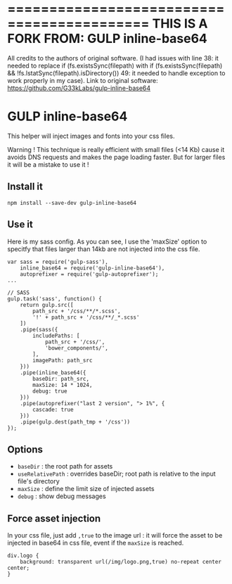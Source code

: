 
===========================================
THIS IS A FORK FROM: GULP inline-base64
===========================================

All credits to the authors of original software. (I had issues with line
38: it needed to replace if (fs.existsSync(filepath) with
    if (fs.existsSync(filepath) && !fs.lstatSync(filepath).isDirectory()) 
49: it needed to handle exception to work properly in my case).
Link to original software: https://github.com/G33kLabs/gulp-inline-base64

GULP inline-base64
==================

This helper will inject images and fonts into your css files.

Warning ! This technique is really efficient with small files (<14 Kb) cause it avoids DNS requests and makes the page loading faster. But for larger files it will be a mistake to use it !

Install it
----------

```
npm install --save-dev gulp-inline-base64
```

Use it
------

Here is my sass config. As you can see, I use the 'maxSize' option to specitfy that files larger than 14kb are not injected into the css file.

```
var sass = require('gulp-sass'),
	inline_base64 = require('gulp-inline-base64'),
	autoprefixer = require('gulp-autoprefixer');
...

// SASS
gulp.task('sass', function() {
    return gulp.src([
        path_src + '/css/**/*.scss',
        '!' + path_src + '/css/**/_*.scss'
    ])
    .pipe(sass({
        includePaths: [
            path_src + '/css/',
            'bower_components/',
        ],
        imagePath: path_src
    }))
    .pipe(inline_base64({
        baseDir: path_src,
        maxSize: 14 * 1024,
        debug: true
    }))
    .pipe(autoprefixer("last 2 version", "> 1%", {
        cascade: true
    }))
    .pipe(gulp.dest(path_tmp + '/css'))
});
```

Options
-------
 - ``baseDir`` : the root path for assets
 - ``useRelativePath`` : overrides baseDir; root path is relative to the input file's directory
 - ``maxSize`` : define the limit size of injected assets
 - ``debug`` : show debug messages

Force asset injection
---------------------

In your css file, just add ``,true`` to the image url : it will force the asset to be injected in base64 in css file, event if the ``maxSize`` is reached.

```
div.logo {
	background: transparent url(/img/logo.png,true) no-repeat center center;
}
```
